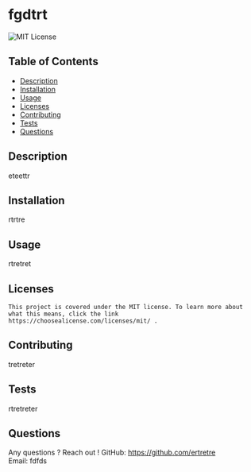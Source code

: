# fgdtrt

  ![MIT License](https://img.shields.io/badge/license-MIT-blue)
    

  
  ## Table of Contents
  * [Description](#description)
  * [Installation](#installation)
  * [Usage](#usage)
  * [Licenses](#licenses)
  * [Contributing](#contributing)
  * [Tests](#tests)
  * [Questions](#questions)

  
  ## Description
  eteettr

  ## Installation
  rtrtre

  ## Usage
  rtretret

  ## Licenses
  
    This project is covered under the MIT license. To learn more about what this means, click the link https://choosealicense.com/licenses/mit/ .

  ## Contributing
  tretreter

  ## Tests
  rtretreter
  
  ## Questions
  Any questions ? Reach out !
  GitHub: https://github.com/ertretre  
  Email: fdfds

